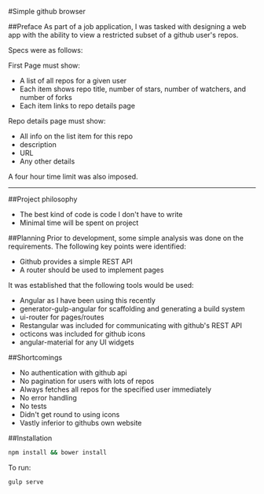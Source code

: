 #Simple github browser

##Preface
As part of a job application, I was tasked with designing a web app with
the ability to view a restricted subset of a github user's repos.

Specs were as follows:

First Page must show:
- A list of all repos for a given user
- Each item shows repo title, number of stars, number of watchers, and number of forks
- Each item links to repo details page

Repo details page must show:
- All info on the list item for this repo
- description
- URL
- Any other details

A four hour time limit was also imposed.

---

##Project philosophy
- The best kind of code is code I don't have to write
- Minimal time will be spent on project

##Planning
Prior to development, some simple analysis was done on the requirements.
The following key points were identified:
- Github provides a simple REST API
- A router should be used to implement pages

It was established that the following tools would be used:
- Angular as I have been using this recently
- generator-gulp-angular for scaffolding and generating a build system
- ui-router for pages/routes
- Restangular was included for communicating with github's REST API
- octicons was included for github icons
- angular-material for any UI widgets

##Shortcomings
- No authentication with github api
- No pagination for users with lots of repos
- Always fetches all repos for the specified user immediately
- No error handling
- No tests
- Didn't get round to using icons
- Vastly inferior to githubs own website

##Installation
```bash
npm install && bower install
```
To run:
```bash
gulp serve
```